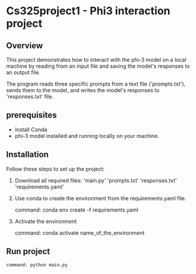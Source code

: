 # Cs325project1 - Phi3 interaction project

## Overview
This project demonstrates how to interact with the phi-3 model on a local machine by
reading from an input file and saving the model's responses to an output file.

The program reads three specific prompts from a text file ('prompts.txt'), sends them to the model, 
and writes the model's responses to 'responses.txt' file.

## prerequisites
- Install Conda
- phi-3 model installed and running locally on your machine.


## Installation

Follow these steps to set up the project:
1. Download all required files: 
        'main.py'
        'prompts.txt'
        'responses.txt'
        'requirements.yaml'

2. Use conda to create the environment from the requirements.yaml file.

   command: conda env create -f requirements.yaml

4. Activate the environment

   command: conda activate name_of_the_environment



## Run project
    command: python main.py
